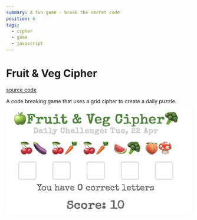 ```yaml
---
summary: A fun game - break the secret code
position: 6
tags:
  - cipher
  - game
  - javascript
---
```


# Fruit & Veg Cipher

[source code](https://github.com/daz4126/fruit-and-veg-cipher)

 A code breaking game that uses a grid cipher to create a daily puzzle.

 ![Can you break the code??](/images/fruit-and-veg.png)